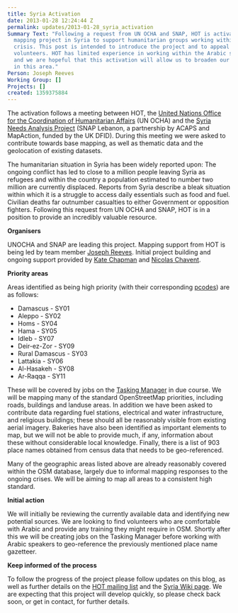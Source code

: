 ```yaml
---
title: Syria Activation
date: 2013-01-28 12:24:44 Z
permalink: updates/2013-01-28_syria_activation
Summary Text: "Following a request from UN OCHA and SNAP, HOT is activating a remote
  mapping project in Syria to support humanitarian groups working within the current
  crisis. This post is intended to introduce the project and to appeal for help from
  volunteers. HOT has limited experience in working within the Arabic speaking world
  and we are hopeful that this activation will allow us to broaden our skills base
  in this area."
Person: Joseph Reeves
Working Group: []
Projects: []
created: 1359375884
---
```


The activation follows a meeting between HOT, the <a href="http://www.unocha.org/">United Nations Office for the Coordination of Humanitarian Affairs</a> (UN OCHA) and the <a href="http://data.unhcr.org/syrianrefugees/partner.php?OrgId=135">Syria Needs Analysis Project</a> (SNAP Lebanon, a partnership by ACAPS and MapAction, funded by the UK DFID). During this meeting we were asked to contribute towards base mapping, as well as thematic data and the geolocation of existing datasets.

The humanitarian situation in Syria has been widely reported upon: The ongoing conflict has led to close to a million people leaving Syria as refugees and within the country a population estimated to number two million are currently displaced. Reports from Syria describe a bleak situation within which it is a struggle to access daily essentials such as food and fuel. Civilian deaths far outnumber casualties to either Government or opposition fighters. Following this request from UN OCHA and SNAP, HOT is in a position to provide an incredibly valuable resource.


<b>Organisers</b>

UNOCHA and SNAP are leading this project. Mapping support from HOT is being led by team member <a href="mailto:joseph.reeves@hotosm.org">Joseph Reeves</a>. Initial project building and ongoing support provided by <a href="mailto:kate.chapman@hotosm.org">Kate Chapman</a> and <a href="mailto:nicolas.chavent@hotosm.org">Nicolas Chavent</a>.


<b>Priority areas</b>

Areas identified as being high priority (with their corresponding <a href="http://hot.openstreetmap.org/sites/default/files/SYR_Pcode-Flyer_2013-01-24a.pdf">pcodes</a>) are as follows:
<ul>
<li>Damascus - SY01</li>
<li>Aleppo - SY02</li>
<li>Homs - SY04</li>
<li>Hama - SY05</li>
<li>Idleb - SY07</li>
<li>Deir-ez-Zor - SY09</li>
<li>Rural Damascus - SY03</li>
<li>Lattakia - SY06</li>
<li>Al-Hasakeh - SY08</li>
<li>Ar-Raqqa - SY11</li>
</ul>
These will be covered by jobs on the <a href="http://tasks.hotosm.org/">Tasking Manager</a> in due course. We will be mapping many of the standard OpenStreetMap priorities, including roads, buildings and landuse areas. In addition we have been asked to contribute data regarding fuel stations, electrical and water infrastructure, and religious buildings; these should all be reasonably visible from existing aerial imagery. Bakeries have also been identified as important elements to map, but we will not be able to provide much, if any, information about these without considerable local knowledge. Finally, there is a list of 903 place names obtained from census data that needs to be geo-referenced.

Many of the geographic areas listed above are already reasonably covered within the OSM database, largely due to informal mapping responses to the ongoing crises. We will be aiming to map all areas to a consistent high standard.


<b>Initial action</b>

We will initially be reviewing the currently available data and identifying new potential sources. We are looking to find volunteers who are comfortable with Arabic and provide any training they might require in OSM. Shortly after this we will be creating jobs on the Tasking Manager before working with Arabic speakers to geo-reference the previously mentioned place name gazetteer.


<b>Keep informed of the process</b>

To follow the progress of the project please follow updates on this blog, as well as further details on the <a href="http://lists.openstreetmap.org/listinfo/hot">HOT mailing list</a> and the <a href="http://wiki.openstreetmap.org/wiki/WikiProject_Syria">Syria Wiki page</a>. We are expecting that this project will develop quickly, so please check back soon, or get in contact, for further details.
